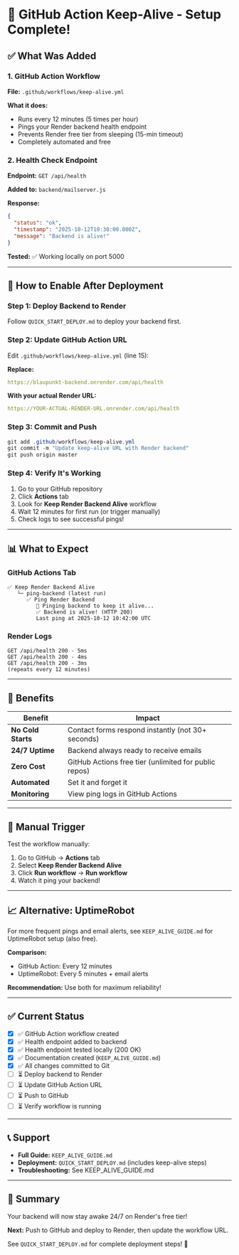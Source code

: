 # 🎉 GitHub Action Keep-Alive - Setup Complete!

## ✅ What Was Added

### 1. GitHub Action Workflow
**File:** `.github/workflows/keep-alive.yml`

**What it does:**
- Runs every 12 minutes (5 times per hour)
- Pings your Render backend health endpoint
- Prevents Render free tier from sleeping (15-min timeout)
- Completely automated and free

### 2. Health Check Endpoint
**Endpoint:** `GET /api/health`

**Added to:** `backend/mailserver.js`

**Response:**
```json
{
  "status": "ok",
  "timestamp": "2025-10-12T10:30:00.000Z",
  "message": "Backend is alive!"
}
```

**Tested:** ✅ Working locally on port 5000

---

## 🚀 How to Enable After Deployment

### Step 1: Deploy Backend to Render
Follow `QUICK_START_DEPLOY.md` to deploy your backend first.

### Step 2: Update GitHub Action URL
Edit `.github/workflows/keep-alive.yml` (line 15):

**Replace:**
```yaml
https://blaupunkt-backend.onrender.com/api/health
```

**With your actual Render URL:**
```yaml
https://YOUR-ACTUAL-RENDER-URL.onrender.com/api/health
```

### Step 3: Commit and Push
```powershell
git add .github/workflows/keep-alive.yml
git commit -m "Update keep-alive URL with Render backend"
git push origin master
```

### Step 4: Verify It's Working
1. Go to your GitHub repository
2. Click **Actions** tab
3. Look for **Keep Render Backend Alive** workflow
4. Wait 12 minutes for first run (or trigger manually)
5. Check logs to see successful pings!

---

## 📊 What to Expect

### GitHub Actions Tab
```
✅ Keep Render Backend Alive
   └─ ping-backend (latest run)
      ✅ Ping Render Backend
         🏓 Pinging backend to keep it alive...
         ✅ Backend is alive! (HTTP 200)
         Last ping at 2025-10-12 10:42:00 UTC
```

### Render Logs
```
GET /api/health 200 - 5ms
GET /api/health 200 - 4ms
GET /api/health 200 - 3ms
(repeats every 12 minutes)
```

---

## 🎯 Benefits

| Benefit | Impact |
|---------|--------|
| **No Cold Starts** | Contact forms respond instantly (not 30+ seconds) |
| **24/7 Uptime** | Backend always ready to receive emails |
| **Zero Cost** | GitHub Actions free tier (unlimited for public repos) |
| **Automated** | Set it and forget it |
| **Monitoring** | View ping logs in GitHub Actions |

---

## 🔧 Manual Trigger

Test the workflow manually:

1. Go to GitHub → **Actions** tab
2. Select **Keep Render Backend Alive**
3. Click **Run workflow** → **Run workflow**
4. Watch it ping your backend!

---

## 📈 Alternative: UptimeRobot

For more frequent pings and email alerts, see `KEEP_ALIVE_GUIDE.md` for UptimeRobot setup (also free).

**Comparison:**
- GitHub Action: Every 12 minutes
- UptimeRobot: Every 5 minutes + email alerts

**Recommendation:** Use both for maximum reliability!

---

## ✅ Current Status

- [x] ✅ GitHub Action workflow created
- [x] ✅ Health endpoint added to backend
- [x] ✅ Health endpoint tested locally (200 OK)
- [x] ✅ Documentation created (`KEEP_ALIVE_GUIDE.md`)
- [x] ✅ All changes committed to Git
- [ ] ⏳ Deploy backend to Render
- [ ] ⏳ Update GitHub Action URL
- [ ] ⏳ Push to GitHub
- [ ] ⏳ Verify workflow is running

---

## 📞 Support

- **Full Guide:** `KEEP_ALIVE_GUIDE.md`
- **Deployment:** `QUICK_START_DEPLOY.md` (includes keep-alive steps)
- **Troubleshooting:** See KEEP_ALIVE_GUIDE.md

---

## 🎉 Summary

Your backend will now stay awake 24/7 on Render's free tier!

**Next:** Push to GitHub and deploy to Render, then update the workflow URL.

See `QUICK_START_DEPLOY.md` for complete deployment steps! 🚀
